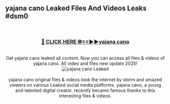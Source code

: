 ## yajana cano Leaked Files And Videos Leaks #dsm0
<br>
<div align="center">
<h3><a href="https://watchclip.my.id/yajana cano" rel="nofollow">🔴 CLICK HERE 🌐==►►yajana cano</a></h3>
<br>
Get yajana cano leaked all content. Now you can access all files & videos of yajana cano. All video and files new update 2025!
<br>
<a href="https://watchclip.my.id/yajana cano" rel="nofollow" data-target="animated-image.originalLink"><img src="https://i.ibb.co.com/WyWwxjT/player-gif2.gif" alt="yajana cano Leaked" style="max-width: 100%; display: inline-block;" data-target="animated-image.originalImage"></a>
<br><br>
yajana cano original files & videos took the internet by storm and amazed viewers on various Leaked social media platforms. yajana cano, a young and talented digital creator, recently became famous thanks to this interesting files & videos.
</div>
<br>